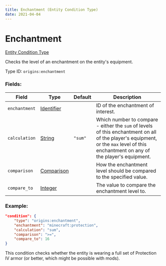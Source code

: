 ```yaml
---
title: Enchantment (Entity Condition Type)
date: 2021-04-04
---
```


# Enchantment

[Entity Condition Type](../entity_condition_types.md)

Checks the level of an enchantment on the entity's equipment.

Type ID: `origins:enchantment`

### Fields:

Field  | Type | Default | Description
-------|------|---------|-------------
`enchantment` | [Identifier](../data_types/identifier.md) | | ID of the enchantment of interest.
`calculation` | [String](../data_types/string.md) | `"sum"` | Which number to compare - either the `sum` of levels of this enchantment on all of the player's equipment, or the `max` level of this enchantment on any of the player's equipment.
`comparison` | [Comparison](../data_types/comparison.md) | | How the enchantment level should be compared to the specified value.
`compare_to` | [Integer](../data_types/integer.md) | | The value to compare the enchantment level to.

### Example:

```json
"condition": {
    "type": "origins:enchantment",
    "enchantment": "minecraft:protection",
    "calculation": "sum",
    "comparison": ">=",
    "compare_to": 16
}
```
This condition checks whether the entity is wearing a full set of Protection IV armor (or better, which might be possible with mods).
